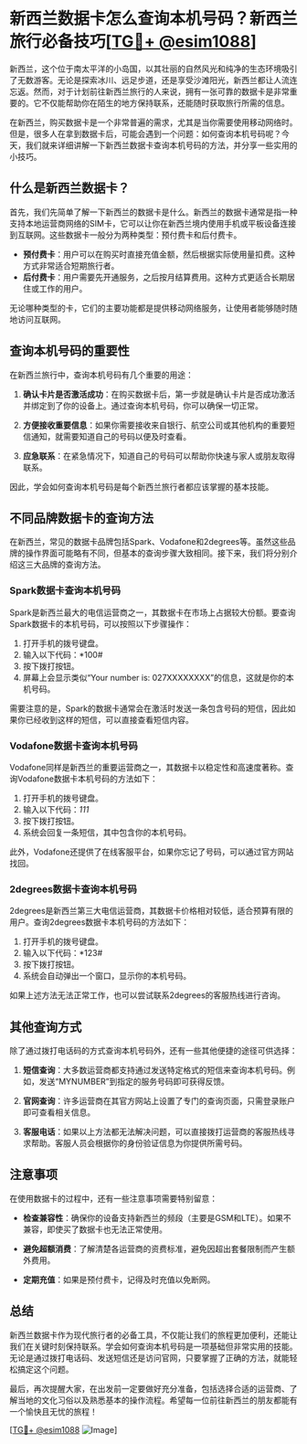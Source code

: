 # 新西兰数据卡怎么查询本机号码？新西兰旅行必备技巧[[TG💪+ @esim1088](https://t.me/s/esim1088)]

新西兰，这个位于南太平洋的小岛国，以其壮丽的自然风光和纯净的生态环境吸引了无数游客。无论是探索冰川、远足步道，还是享受沙滩阳光，新西兰都让人流连忘返。然而，对于计划前往新西兰旅行的人来说，拥有一张可靠的数据卡是非常重要的。它不仅能帮助你在陌生的地方保持联系，还能随时获取旅行所需的信息。

在新西兰，购买数据卡是一个非常普遍的需求，尤其是当你需要使用移动网络时。但是，很多人在拿到数据卡后，可能会遇到一个问题：如何查询本机号码呢？今天，我们就来详细讲解一下新西兰数据卡查询本机号码的方法，并分享一些实用的小技巧。

## 什么是新西兰数据卡？

首先，我们先简单了解一下新西兰的数据卡是什么。新西兰的数据卡通常是指一种支持本地运营商网络的SIM卡，它可以让你在新西兰境内使用手机或平板设备连接到互联网。这些数据卡一般分为两种类型：预付费卡和后付费卡。

- **预付费卡**：用户可以在购买时直接充值金额，然后根据实际使用量扣费。这种方式非常适合短期旅行者。
- **后付费卡**：用户需要先开通服务，之后按月结算费用。这种方式更适合长期居住或工作的用户。

无论哪种类型的卡，它们的主要功能都是提供移动网络服务，让使用者能够随时随地访问互联网。

## 查询本机号码的重要性

在新西兰旅行中，查询本机号码有几个重要的用途：

1. **确认卡片是否激活成功**：在购买数据卡后，第一步就是确认卡片是否成功激活并绑定到了你的设备上。通过查询本机号码，你可以确保一切正常。
   
2. **方便接收重要信息**：如果你需要接收来自银行、航空公司或其他机构的重要短信通知，就需要知道自己的号码以便及时查看。

3. **应急联系**：在紧急情况下，知道自己的号码可以帮助你快速与家人或朋友取得联系。

因此，学会如何查询本机号码是每个新西兰旅行者都应该掌握的基本技能。

## 不同品牌数据卡的查询方法

在新西兰，常见的数据卡品牌包括Spark、Vodafone和2degrees等。虽然这些品牌的操作界面可能略有不同，但基本的查询步骤大致相同。接下来，我们将分别介绍这三大品牌的查询方法。

### Spark数据卡查询本机号码

Spark是新西兰最大的电信运营商之一，其数据卡在市场上占据较大份额。要查询Spark数据卡的本机号码，可以按照以下步骤操作：

1. 打开手机的拨号键盘。
2. 输入以下代码：*100#
3. 按下拨打按钮。
4. 屏幕上会显示类似“Your number is: 027XXXXXXXX”的信息，这就是你的本机号码。

需要注意的是，Spark的数据卡通常会在激活时发送一条包含号码的短信，因此如果你已经收到这样的短信，可以直接查看短信内容。

### Vodafone数据卡查询本机号码

Vodafone同样是新西兰的重要运营商之一，其数据卡以稳定性和高速度著称。查询Vodafone数据卡本机号码的方法如下：

1. 打开手机的拨号键盘。
2. 输入以下代码：*111*
3. 按下拨打按钮。
4. 系统会回复一条短信，其中包含你的本机号码。

此外，Vodafone还提供了在线客服平台，如果你忘记了号码，可以通过官方网站找回。

### 2degrees数据卡查询本机号码

2degrees是新西兰第三大电信运营商，其数据卡价格相对较低，适合预算有限的用户。查询2degrees数据卡本机号码的方法如下：

1. 打开手机的拨号键盘。
2. 输入以下代码：*123#
3. 按下拨打按钮。
4. 系统会自动弹出一个窗口，显示你的本机号码。

如果上述方法无法正常工作，也可以尝试联系2degrees的客服热线进行咨询。

## 其他查询方式

除了通过拨打电话码的方式查询本机号码外，还有一些其他便捷的途径可供选择：

1. **短信查询**：大多数运营商都支持通过发送特定格式的短信来查询本机号码。例如，发送“MYNUMBER”到指定的服务号码即可获得反馈。
   
2. **官网查询**：许多运营商在其官方网站上设置了专门的查询页面，只需登录账户即可查看相关信息。

3. **客服电话**：如果以上方法都无法解决问题，可以直接拨打运营商的客服热线寻求帮助。客服人员会根据你的身份验证信息为你提供所需号码。

## 注意事项

在使用数据卡的过程中，还有一些注意事项需要特别留意：

- **检查兼容性**：确保你的设备支持新西兰的频段（主要是GSM和LTE）。如果不兼容，即使买了数据卡也无法正常使用。
  
- **避免超额消费**：了解清楚各运营商的资费标准，避免因超出套餐限制而产生额外费用。

- **定期充值**：如果是预付费卡，记得及时充值以免断网。

## 总结

新西兰数据卡作为现代旅行者的必备工具，不仅能让我们的旅程更加便利，还能让我们在关键时刻保持联系。学会如何查询本机号码是一项基础但非常实用的技能。无论是通过拨打电话码、发送短信还是访问官网，只要掌握了正确的方法，就能轻松搞定这个问题。

最后，再次提醒大家，在出发前一定要做好充分准备，包括选择合适的运营商、了解当地的文化习俗以及熟悉基本的操作流程。希望每一位前往新西兰的朋友都能有一个愉快且无忧的旅程！

[[TG💪+ @esim1088](https://t.me/s/esim1088) ![Image](https://i.postimg.cc/4NQfJmqS/Snipaste-2025-05-13-00-14-12.png)]